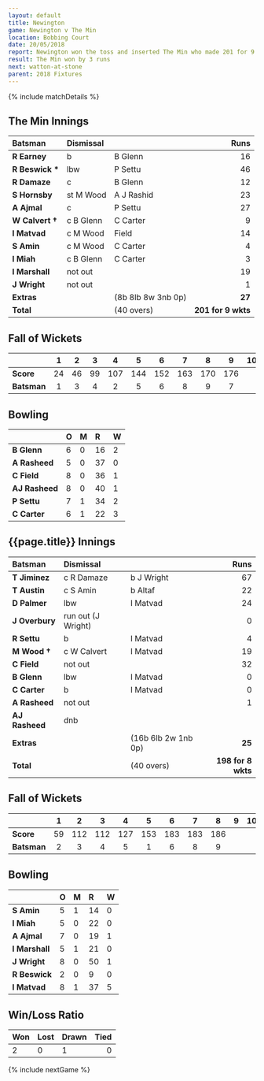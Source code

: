 ```yaml
---
layout: default
title: Newington
game: Newington v The Min
location: Bobbing Court
date: 20/05/2018
report: Newington won the toss and inserted The Min who made 201 for 9 wkts in 40 overs. Newington made 198-8 in reply in their 40 overs.
result: The Min won by 3 runs
next: watton-at-stone
parent: 2018 Fixtures
---
```


{% include matchDetails %}

## The Min Innings

| Batsman | Dismissal |  | Runs |
|:---|:---|---|---:|
| **R Earney** | b | B Glenn | 16 |
| **R Beswick &#42;** | lbw | P Settu | 46 |
| **R Damaze** | c | B Glenn | 12 |
| **S Hornsby** | st M Wood | A J Rashid | 23 |
| **A Ajmal** | c | P Settu | 27 |
| **W Calvert &#8224;** | c B Glenn | C Carter | 9 |
| **I Matvad** | c M Wood | Field | 14 |
| **S Amin** | c M Wood | C Carter | 4 |
| **I Miah** | c B Glenn | C Carter | 3 |
| **I Marshall** | not out |   | 19 |
| **J Wright** | not out |   | 1 |
| **Extras** | | (8b 8lb 8w 3nb 0p) | **27** |
| **Total** | | (40 overs) | **201 for 9 wkts** |

## Fall of Wickets

| | 1 | 2 | 3 | 4 | 5 | 6 | 7 | 8 | 9 | 10 |
|---|:---:|:---:|:---:|:---:|:---:|:---:|:---:|:---:|:---:|:---:|
| **Score** | 24 | 46 | 99 | 107 | 144 | 152 | 163 | 170 | 176 |  |
| **Batsman** | 1 | 3 | 4 | 2 | 5 | 6 | 8 | 9 | 7 |  |

## Bowling

| | O | M | R | W |
|---|:---|:---|:---|:---|
| **B Glenn** | 6 | 0 | 16 | 2 |
| **A Rasheed** | 5 | 0 | 37 | 0 |
| **C Field** | 8 | 0 | 36 | 1 |
| **AJ Rasheed** | 8 | 0 | 40 | 1 |
| **P Settu** | 7 | 1 | 34 | 2 |
| **C Carter** | 6 | 1 | 22 | 3 |

 ## {{page.title}} Innings

| Batsman | Dismissal |  | Runs |
|:---|:---|---|---:|
| **T Jiminez** | c R Damaze | b J Wright | 67 |
| **T Austin** | c S Amin | b Altaf | 22 |
| **D Palmer** | lbw | I Matvad | 24 |
| **J Overbury** | run out (J Wright) |  | 0 |
| **R Settu** | b | I Matvad | 4 |
| **M Wood &#8224;** | c W Calvert |  I Matvad | 19 |
| **C Field** | not out |  | 32 |
| **B Glenn** | lbw | I Matvad | 0 |
| **C Carter** | b | I Matvad | 0 |
| **A Rasheed** | not out |  | 1 |
| **AJ Rasheed** | dnb |  |  |
| **Extras** | | (16b 6lb 2w 1nb 0p) | **25** |
| **Total** | | (40 overs) | **198 for 8 wkts** |

## Fall of Wickets

| | 1 | 2 | 3 | 4 | 5 | 6 | 7 | 8 | 9 | 10 |
|---|:---:|:---:|:---:|:---:|:---:|:---:|:---:|:---:|:---:|:---:|
| **Score** | 59 | 112 | 112 | 127 | 153 | 183 | 183 | 186 |  |  |
| **Batsman** | 2 | 3 | 4 | 5 | 1 | 6 | 8 | 9 |  |  |

## Bowling

| | O | M | R | W |
|---|:---|:---|:---|:---|
| **S Amin** | 5 | 1 | 14 | 0 |
| **I Miah** | 5 | 0 | 22 | 0 |
| **A Ajmal** | 7 | 0 | 19 | 1 |
| **I Marshall** | 5 | 1 | 21 | 0 |
| **J Wright** | 8 | 0 | 50 | 1 |
| **R Beswick** | 2 | 0 | 9 | 0 |
| **I Matvad** | 8 | 1 | 37 | 5 |

## Win/Loss Ratio

| Won | Lost | Drawn | Tied |
|:---|:---|:---|---:|
| 2 | 0 | 1 | 0 |

{% include nextGame %} 